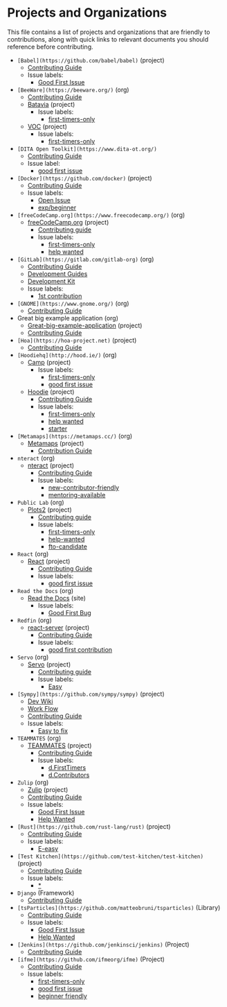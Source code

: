 # Projects and Organizations

This file contains a list of projects and organizations that are friendly to
contributions, along with quick links to relevant documents you should reference
before contributing.

- `[Babel](https://github.com/babel/babel)` (project)
    - [Contributing Guide](https://github.com/babel/babel/blob/master/CONTRIBUTING.md)
    - Issue labels:
        - [Good First Issue](https://github.com/babel/babel/issues?q=is%3Aissue+is%3Aopen+label%3A%22good+first+issue%22)
- `[BeeWare](https://beeware.org/)` (org)
    - [Contributing Guide](https://beeware.org/contributing/how/first-time/)
    - [Batavia](https://github.com/beeware/batavia) (project)
        - Issue labels:
            - [first-timers-only](https://github.com/beeware/batavia/issues?q=is%3Aopen+is%3Aissue+label%3Afirst-timers-only)
    - [VOC](https://github.com/beeware/voc) (project)
        - Issue labels:
            - [first-timers-only](https://github.com/beeware/voc/issues?q=is%3Aopen+is%3Aissue+label%3Afirst-timers-only)
- `[DITA Open Toolkit](https://www.dita-ot.org/)`
    - [Contributing Guide](https://www.dita-ot.org/contributing)
    - Issue label:
        - [good first issue](https://github.com/dita-ot/dita-ot/issues?utf8=%E2%9C%93&q=is%3Aissue+is%3Aopen+label%3A%22good+first+issue%22)
- `[Docker](https://github.com/docker)` (project)
    - [Contributing Guide](https://docs.docker.com/opensource/)
    - Issue labels:
        - [Open Issue](https://github.com/search?q=org%3Adocker+is%3Aissue+is%3Aopen)
        - [exp/beginner](https://github.com/docker/docker/issues?q=is%3Aopen+is%3Aissue+label%3Aexp%2Fbeginner+sort%3Aupdated-desc)
- `[freeCodeCamp.org](https://www.freecodecamp.org/)` (org)
    - [freeCodeCamp.org](https://github.com/freeCodeCamp/freeCodeCamp/) (project)
        - [Contributing guide](https://contribute.freecodecamp.org)
        - Issue labels:
            - [first-timers-only](https://github.com/FreeCodeCamp/FreeCodeCamp/issues?q=is%3Aopen+is%3Aissue+label%3Afirst-timers-only)
            - [help wanted](https://github.com/freeCodeCamp/freeCodeCamp/issues?q=is%3Aopen+is%3Aissue+label%3A%22help+wanted%22)
- `[GitLab](https://gitlab.com/gitlab-org)` (org)
    - [Contributing Guide](https://gitlab.com/gitlab-org/gitlab-ce/blob/master/CONTRIBUTING.md)
    - [Development Guides](https://docs.gitlab.com/ce/development/README.html)
    - [Development Kit](https://gitlab.com/gitlab-org/gitlab-development-kit)
    - Issue labels:
        - [1st contribution](https://gitlab.com/gitlab-org/gitlab-ce/issues?scope=all&utf8=%E2%9C%93&state=opened&label_name[]=1st%20contribution)
- `[GNOME](https://www.gnome.org/)` (org)
    - [Contributing Guide](https://wiki.gnome.org/Newcomers)
- Great big example application (org)
    - [Great-big-example-application](https://github.com/dancancro/great-big-angular2-example) (project)
    - [Contributing Guide](https://github.com/dancancro/great-big-example-application/projects/1)
- `[Hoa](https://hoa-project.net)` (project)
    - [Contributing Guide](https://hoa-project.net/En/Literature/Contributor/Guide.html)
- `[Hoodiehq](http://hood.ie/)` (org)
    - [Camp](https://github.com/hoodiehq/camp) (project)
        - Issue labels:
            - [first-timers-only](https://github.com/hoodiehq/camp/labels/first-timers-only)
            - [good first issue](https://github.com/hoodiehq/camp/labels/good%20first%20issue)
    - [Hoodie](https://github.com/hoodiehq/hoodie) (project)
        - [Contributing Guide](https://github.com/hoodiehq/hoodie/blob/master/CONTRIBUTING.md)
        - Issue labels:
            - [first-timers-only](https://github.com/hoodiehq/hoodie/labels/first-timers-only)
            - [help wanted](https://github.com/hoodiehq/hoodie/labels/help%20wanted)
            - [starter](https://github.com/hoodiehq/hoodie/labels/starter)
- `[Metamaps](https://metamaps.cc/)` (org)
    - [Metamaps](https://github.com/metamaps/metamaps) (project)
        - [Contribution Guide](https://github.com/metamaps/metamaps/blob/develop/doc/CONTRIBUTING.md)
- `nteract` (org)
    - [nteract](https://github.com/nteract/nteract) (project)
        - [Contributing Guide](https://github.com/nteract/nteract/blob/master/CONTRIBUTING.md)
        - Issue labels:
            - [new-contributor-friendly](https://github.com/nteract/nteract/issues?q=is%3Aissue+label%3Anew-contributor-friendly+is%3Aopen)
            - [mentoring-available](https://github.com/nteract/nteract/issues?q=is%3Aissue+is%3Aopen+label%3Amentoring-available)
- `Public Lab` (org)
    - [Plots2](https://github.com/publiclab/plots2) (project)
        - [Contributing guide](https://github.com/publiclab/plots2/blob/master/CONTRIBUTING.md)
        - Issue labels:
            - [first-timers-only](https://github.com/publiclab/plots2/issues?q=is%3Aissue+is%3Aopen+label%3Afirst-timers-only)
            - [help-wanted](https://github.com/publiclab/plots2/issues?q=is%3Aissue+is%3Aopen+label%3Ahelp-wanted)
            - [fto-candidate](https://github.com/publiclab/plots2/issues?q=is%3Aissue+is%3Aopen+label%3Afto-candidate)
- `React` (org)
    - [React](https://github.com/facebook/react) (project)
        - [Contributing Guide](https://reactjs.org/docs/how-to-contribute.html)
        - Issue labels:
            - [good first issue](https://github.com/facebook/react/issues?page=1&q=is%3Aissue+is%3Aopen)
- `Read the Docs` (org)
    - [Read the Docs](http://docs.readthedocs.io/en/latest/index.html) (site)
        - Issue labels:
            - [Good First Bug](https://github.com/rtfd/readthedocs.org/issues?q=is%3Aopen+is%3Aissue+label%3A%22Good+First+Bug%22)
- `Redfin` (org)
    - [react-server](https://github.com/redfin/react-server) (project)
        - [Contributing Guide](https://github.com/redfin/react-server/blob/master/CONTRIBUTING.md)
        - Issue labels:
            - [good first contribution](https://github.com/redfin/react-server/labels/good%20first%20contribution)
- `Servo` (org)
    - [Servo](https://starters.servo.org/) (project)
        - [Contributing guide](https://github.com/servo/servo/blob/master/CONTRIBUTING.md)
        - Issue labels:
            - [Easy](https://github.com/servo/servo/issues?q=is%3Aissue+is%3Aopen+label%3AE-easy)
- `[Sympy](https://github.com/sympy/sympy)` (project)
    - [Dev Wiki](https://github.com/sympy/sympy/wiki#development)
    - [Work Flow](https://github.com/sympy/sympy/wiki/Development-workflow)
    - [Contributing Guide](https://github.com/sympy/sympy/wiki/Introduction-to-contributing)
    - Issue labels:
        - [Easy to fix](https://github.com/sympy/sympy/issues?q=is%3Aissue+is%3Aopen+label%3A%22Easy+to+Fix%22)
- `TEAMMATES` (org)
    - [TEAMMATES](https://github.com/TEAMMATES/teammates) (project)
        - [Contributing Guide](https://github.com/TEAMMATES/teammates/blob/master/docs/CONTRIBUTING.md)
        - Issue labels:
            - [d.FirstTimers](https://github.com/TEAMMATES/teammates/issues?q=is%3Aopen+is%3Aissue+label%3Ad.FirstTimers)
            - [d.Contributors](https://github.com/TEAMMATES/teammates/issues?q=is%3Aopen+is%3Aissue+label%3Ad.Contributors)
- `Zulip` (org)
    - [Zulip](https://github.com/zulip) (project)
    - [Contributing Guide](https://github.com/zulip/zulip/blob/master/CONTRIBUTING.md)
    - Issue labels:
       - [Good First Issue](https://github.com/zulip/zulip/issues?q=is%3Aissue+is%3Aopen+label%3A%22good+first+issue%22)
       - [Help Wanted](https://github.com/zulip/zulip/issues?q=is%3Aissue+is%3Aopen+label%3A%22help+wanted%22)
- `[Rust](https://github.com/rust-lang/rust)` (project)
    - [Contributing Guide](https://github.com/rust-lang/rust/blob/master/CONTRIBUTING.md)
    - Issue labels:
       - [E-easy](https://github.com/rust-lang/rust/issues?q=is%3Aissue+is%3Aopen+label%3AE-easy)
- `[Test Kitchen](https://github.com/test-kitchen/test-kitchen)` (project)
    - [Contributing Guide](https://github.com/test-kitchen/test-kitchen/blob/master/CONTRIBUTING.md)
    - Issue labels:
       - [*](https://github.com/test-kitchen/test-kitchen/issues?q=is%3Aopen+is%3Aissue+label%3A%E2%AD%90%EF%B8%8F)
- `Django` (Framework)
    - [Contributing Guide](https://github.com/django/django)
- `[tsParticles](https://github.com/matteobruni/tsparticles)` (Library)
    - [Contributing Guide](https://github.com/matteobruni/tsparticles/blob/master/CONTRIBUTING.md)
    - Issue labels:
       - [Good First Issue](https://github.com/matteobruni/tsparticles/labels/good%20first%20issue)
       - [Help Wanted](https://github.com/matteobruni/tsparticles/labels/help%20wanted)
- `[Jenkins](https://github.com/jenkinsci/jenkins)` (Project)
    - [Contributing Guide](https://wiki.jenkins.io/display/JENKINS/Beginners+Guide+to+Contributing)
- `[ifme](https://github.com/ifmeorg/ifme)` (Project)
    - [Contributing Guide](https://github.com/ifmeorg/ifme/blob/main/CONTRIBUTING.md)
    - Issue labels:
      - [first-timers-only](https://github.com/ifmeorg/ifme/issues?q=is%3Aopen+is%3Aissue+label%3Afirst-timers-only)
      - [good first issue](https://github.com/ifmeorg/ifme/issues?q=is%3Aopen+is%3Aissue+label%3A%22good+first+issue%22)
      - [beginner friendly](https://github.com/ifmeorg/ifme/issues?q=is%3Aopen+is%3Aissue+label%3A%22beginner+friendly%22)
